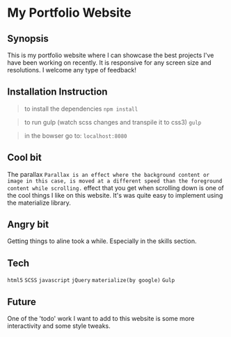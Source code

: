 # My Portfolio Website

## Synopsis
This is my portfolio website where I can showcase the best projects I've have been working on recently. It is responsive for any screen size and resolutions. I welcome any type of feedback!

## Installation Instruction
> to install the dependencies
`npm install`

> to run gulp (watch scss changes and transpile it to css3)
`gulp`

> in the bowser go to:
`localhost:8080`

## Cool bit
The parallax `Parallax is an effect where the background content or image in this case, is moved at a different speed than the foreground content while scrolling.` effect that you get when scrolling down is one of the cool things I like on this website. It's was quite easy to implement using the materialize library.

## Angry bit
Getting things to aline took a while. Especially in the skills section.

## Tech
`html5` `SCSS` `javascript` `jQuery` `materialize(by google)` `Gulp`


## Future
One of the 'todo' work I want to add to this website is some more interactivity and some style tweaks.
